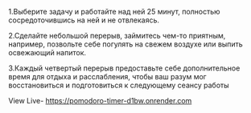 
1.Выберите задачу и работайте над ней 25 минут, полностью сосредоточившись на ней и не отвлекаясь.

2.Сделайте небольшой перерыв, займитесь чем-то приятным, например, позвольте себе погулять на свежем воздухе или выпить освежающий напиток.

3.Каждый четвертый перерыв предоставьте себе дополнительное время для отдыха и расслабления, чтобы ваш разум мог восстановиться и подготовиться к следующему сеансу работы

View Live- https://pomodoro-timer-d1bw.onrender.com
